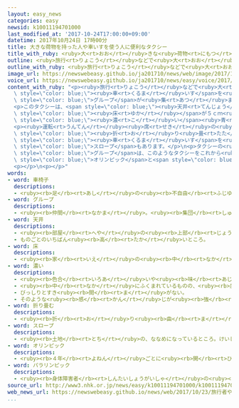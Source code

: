 ```yaml
---
layout: easy_news
categories: easy
newsid: k10011194701000
last_modified_at: '2017-10-24T17:00:00+09:00'
datetime: 2017年10月24日 17時00分
title: 大きな荷物を持った人や車いすを使う人に便利なタクシー
title_with_ruby: <ruby>大<rt>おお</rt></ruby>きな<ruby>荷物<rt>にもつ</rt></ruby>を<ruby>持<rt>も</rt></ruby>った<ruby>人<rt>ひと</rt></ruby>や<ruby>車<rt>くるま</rt></ruby>いすを<ruby>使<rt>つか</rt></ruby>う<ruby>人<rt>ひと</rt></ruby>に<ruby>便利<rt>べんり</rt></ruby>なタクシー
outline: <ruby>旅行<rt>りょこう</rt></ruby>などで<ruby>大<rt>おお</rt></ruby>きな<ruby>荷物<rt>にもつ</rt></ruby>を<ruby>持<rt>も</rt></ruby>った<ruby>人<rt>ひと</rt></ruby>や、<ruby>車<rt>くるま</rt></ruby>いすを<ruby>使<rt>つか</rt></ruby>っている<ruby>人<rt>ひと</rt></ruby>などに<ruby>便利<rt>べんり</rt></ruby>なタクシーが<ruby>走<rt>はし</rt></ruby>り<ruby>始<rt>はじ</rt></ruby>めました。
outline_with_ruby: <ruby>旅行<rt>りょこう</rt></ruby>などで<ruby>大<rt>おお</rt></ruby>きな<ruby>荷物<rt>にもつ</rt></ruby>を<ruby>持<rt>も</rt></ruby>った<ruby>人<rt>ひと</rt></ruby>や、<ruby>車<rt>くるま</rt></ruby>いすを<ruby>使<rt>つか</rt></ruby>っている<ruby>人<rt>ひと</rt></ruby>などに<ruby>便利<rt>べんり</rt></ruby>なタクシーが<ruby>走<rt>はし</rt></ruby>り<ruby>始<rt>はじ</rt></ruby>めました。
image_url: https://newswebeasy.github.io/ja201710/news/web/image/2017/10/24/K10011194701_1710231802_1710231817_01_02.jpg
voice_url: https://newswebeasy.github.io/ja201710/news/easy/voice/2017/10/24/k10011194701000.mp3
content_with_ruby: "<p><ruby>旅行<rt>りょこう</rt></ruby>などで<ruby>大<rt>おお</rt></ruby>きな<ruby>荷物<rt>にもつ</rt></ruby>を<ruby>持<rt>も</rt></ruby>った<ruby>人<rt>ひと</rt></ruby>や、<span\
  \ style=\"color: blue;\"><ruby>車<rt>くるま</rt></ruby>いす</span>を<ruby>使<rt>つか</rt></ruby>っている<ruby>人<rt>ひと</rt></ruby>などに<ruby>便利<rt>べんり</rt></ruby>なタクシーが<ruby>走<rt>はし</rt></ruby>り<ruby>始<rt>はじ</rt></ruby>めました。<ruby>東京<rt>とうきょう</rt></ruby>で２３<ruby>日<rt>にち</rt></ruby>、<ruby>自動車<rt>じどうしゃ</rt></ruby>を<ruby>作<rt>つく</rt></ruby>る<ruby>会社<rt>かいしゃ</rt></ruby>やタクシーの<ruby>会社<rt>かいしゃ</rt></ruby>の<span\
  \ style=\"color: blue;\">グループ</span>が<ruby>集<rt>あつ</rt></ruby>まって<ruby>出発<rt>しゅっぱつ</rt></ruby>の<ruby>式<rt>しき</rt></ruby>をしました。</p>\n\
  <p>このタクシーは、<span style=\"color: blue;\"><ruby>天井<rt>てんじょう</rt></ruby></span>が<ruby>今<rt>いま</rt></ruby>までより２０ｃｍ<ruby>高<rt>たか</rt></ruby>くて、<span\
  \ style=\"color: blue;\"><ruby>床<rt>ゆか</rt></ruby></span>が５ｃｍ<ruby>低<rt>ひく</rt></ruby>くなりました。<ruby>色<rt>いろ</rt></ruby>は<span\
  \ style=\"color: blue;\"><ruby>濃<rt>こ</rt></ruby>い</span><ruby>青<rt>あお</rt></ruby>です。</p>\n\
  <p><ruby>運転<rt>うんてん</rt></ruby><ruby>席<rt>せき</rt></ruby>の<ruby>隣<rt>となり</rt></ruby>の<ruby>席<rt>せき</rt></ruby>や<ruby>後<rt>うし</rt></ruby>ろの<ruby>席<rt>せき</rt></ruby>のいすを<span\
  \ style=\"color: blue;\"><ruby>折<rt>お</rt></ruby>り<ruby>畳<rt>たた</rt></ruby>む</span>と、<ruby>中<rt>なか</rt></ruby>が<ruby>広<rt>ひろ</rt></ruby>くなって、スーツケースなど<ruby>大<rt>おお</rt></ruby>きな<ruby>荷物<rt>にもつ</rt></ruby>を<ruby>置<rt>お</rt></ruby>いたりできます。<span\
  \ style=\"color: blue;\"><ruby>車<rt>くるま</rt></ruby>いす</span>を<ruby>押<rt>お</rt></ruby>してもらって<ruby>乗<rt>の</rt></ruby>ることができるように、<span\
  \ style=\"color: blue;\">スロープ</span>もあります。</p>\n<p>タクシーの<ruby>会社<rt>かいしゃ</rt></ruby>の<span\
  \ style=\"color: blue;\">グループ</span>は、このようなタクシーをこれから<ruby>多<rt>おお</rt></ruby>くする<ruby>計画<rt>けいかく</rt></ruby>です。<ruby>東京<rt>とうきょう</rt></ruby>で<span\
  \ style=\"color: blue;\">オリンピック</span>と<span style=\"color: blue;\">パラリンピック</span>がある２０２０<ruby>年<rt>ねん</rt></ruby>までに、<ruby>日本<rt>にっぽん</rt></ruby>のタクシーの３０％をこのようなタクシーにしたいと<ruby>言<rt>い</rt></ruby>っています。</p>\n\
  <p></p>\n<p></p>"
words:
- word: 車椅子
  descriptions:
  - <ruby><rb>足</rb><rt>あし</rt></ruby>の<ruby><rb>不自由</rb><rt>ふじゆう</rt></ruby>な<ruby><rb>人</rb><rt>ひと</rt></ruby>や<ruby><rb>病気</rb><rt>びょうき</rt></ruby>の<ruby><rb>人</rb><rt>ひと</rt></ruby>などが、<ruby><rb>腰</rb><rt>こし</rt></ruby>かけたまま<ruby><rb>移動</rb><rt>いどう</rt></ruby>できるように<ruby><rb>車</rb><rt>くるま</rt></ruby>をつけた、いす。
- word: グループ
  descriptions:
  - <ruby><rb>仲間</rb><rt>なかま</rt></ruby>。<ruby><rb>集団</rb><rt>しゅうだん</rt></ruby>。
- word: 天井
  descriptions:
  - <ruby><rb>部屋</rb><rt>へや</rt></ruby>の<ruby><rb>上部</rb><rt>じょうぶ</rt></ruby>に<ruby><rb>板</rb><rt>いた</rt></ruby>を<ruby><rb>張</rb><rt>は</rt></ruby>ったもの。また、その<ruby><rb>部分</rb><rt>ぶぶん</rt></ruby>。
  - ものごとのいちばん<ruby><rb>高</rb><rt>たか</rt></ruby>いところ。
- word: 床
  descriptions:
  - <ruby><rb>家</rb><rt>いえ</rt></ruby>の<ruby><rb>中</rb><rt>なか</rt></ruby>で、<ruby><rb>地面</rb><rt>じめん</rt></ruby>より<ruby><rb>高</rb><rt>たか</rt></ruby>く、<ruby><rb>板</rb><rt>いた</rt></ruby>を<ruby><rb>平</rb><rt>たい</rt></ruby>らに<ruby><rb>張</rb><rt>は</rt></ruby>ったところ。
- word: 濃い
  descriptions:
  - <ruby><rb>色合</rb><rt>いろあ</rt></ruby>いや<ruby><rb>味</rb><rt>あじ</rt></ruby>などが<ruby><rb>強</rb><rt>つよ</rt></ruby>い。
  - <ruby><rb>中</rb><rt>なか</rt></ruby>にふくまれているものの、<ruby><rb>度合</rb><rt>どあ</rt></ruby>いが<ruby><rb>高</rb><rt>たか</rt></ruby>い。
  - びっしりとすき<ruby><rb>間</rb><rt>ま</rt></ruby>がない。
  - そのような<ruby><rb>感</rb><rt>かん</rt></ruby>じが<ruby><rb>強</rb><rt>つよ</rt></ruby>い。
- word: 折り畳む
  descriptions:
  - <ruby><rb>折</rb><rt>お</rt></ruby>り<ruby><rb>曲</rb><rt>ま</rt></ruby>げて<ruby><rb>小</rb><rt>ちい</rt></ruby>さくする。
- word: スロープ
  descriptions:
  - <ruby><rb>土地</rb><rt>とち</rt></ruby>の、ななめになっているところ。けいしゃ。
- word: オリンピック
  descriptions:
  - <ruby><rb>４年</rb><rt>よねん</rt></ruby>ごとに<ruby><rb>開</rb><rt>ひら</rt></ruby>かれ、<ruby><rb>世界</rb><rt>せかい</rt></ruby>じゅうの<ruby><rb>国々</rb><rt>くにぐに</rt></ruby>から<ruby><rb>選手</rb><rt>せんしゅ</rt></ruby>が<ruby><rb>参加</rb><rt>さんか</rt></ruby>する<ruby><rb>競技大会</rb><rt>きょうぎたいかい</rt></ruby>。<ruby><rb>古代</rb><rt>こだい</rt></ruby>ギリシャのオリンピアで<ruby><rb>開</rb><rt>ひら</rt></ruby>かれた<ruby><rb>古代</rb><rt>こだい</rt></ruby>オリンピックにならって、フランスのクーベルタンの<ruby><rb>力</rb><rt>ちから</rt></ruby>で、１８９６<ruby><rb>年</rb><rt>ねん</rt></ruby>にギリシャのアテネで<ruby><rb>開</rb><rt>ひら</rt></ruby>かれたのが、<ruby><rb>近代</rb><rt>きんだい</rt></ruby>オリンピックの<ruby><rb>始</rb><rt>はじ</rt></ruby>まり。<ruby><rb>五輪</rb><rt>ごりん</rt></ruby>。
- word: パラリンピック
  descriptions:
  - <ruby><rb>身体障害者</rb><rt>しんたいしょうがいしゃ</rt></ruby>の<ruby><rb>国際</rb><rt>こくさい</rt></ruby>スポーツ<ruby><rb>大会</rb><rt>たいかい</rt></ruby>。<ruby><rb>４年</rb><rt>よねん</rt></ruby>に<ruby><rb>１度</rb><rt>いちど</rt></ruby>、オリンピック<ruby><rb>開催地</rb><rt>かいさいち</rt></ruby>で<ruby><rb>行</rb><rt>おこな</rt></ruby>われる。
source_url: http://www3.nhk.or.jp/news/easy/k10011194701000/k10011194701000.html
web_news_url: https://newswebeasy.github.io/news/web/2017/10/23/旅行者や車いすに優しい新型タクシー出発式
...
```

